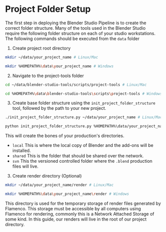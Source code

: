 # Project Folder Setup
The first step in deploying the Blender Studio Pipeline is to create the correct folder structure. Many of the tools used in the Blender Studio require the following folder structure on each of your studio workstations. The following commands should be executed from the `data` folder


1. Create project root directory
```bash
mkdir ~/data/your_project_name # Linux/Mac
```
```bash
mkdir %HOMEPATH%\data\your_project_name # Windows
```


2. Navigate to the project-tools folder
```bash
cd ~/data/blender-studio-tools/scripts/project-tools # Linux/Mac
```
```bash
cd %HOMEPATH%\data\blender-studio-tools\scripts\project-tools # Windows
```

3. Create base folder structure using the `init_project_folder_structure` tool, followed by the path to your new project. 
```bash
./init_project_folder_structure.py ~/data/your_project_name # Linux/Mac
```
```bash
python init_project_folder_structure.py %HOMEPATH%\data/your_project_name # Windows
```


This will create the bones of your production's directories.
- `local` This is where the local copy of Blender and the add-ons will be installed.
- `shared` This is the folder that should be shared over the network.
- `svn` This the versioned controlled folder where the `.blend` production files will live.


3. Create render directory (Optional)
```bash
mkdir ~/data/your_project_name/render # Linux/Mac
```
```bash
mkdir %HOMEPATH%\data\your_project_name\render # Windows
```

This directory is used for the temporary storage of render files generated by Flamenco. This storage must be accessible by all computers using Flamenco for rendering, commonly this is a Network Attached Storage of some kind. In this guide, our renders will live in the root of our project directory.

